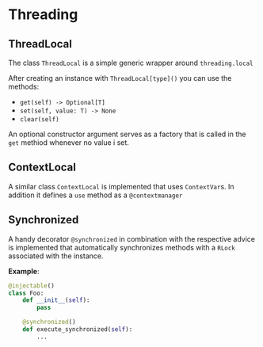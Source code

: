 
# Threading

## ThreadLocal

The class `ThreadLocal` is a simple generic wrapper around `threading.local`

After creating an instance with `ThreadLocal[type]()` you can use the methods:
- `get(self) -> Optional[T]`
- `set(self, value: T) -> None`
- `clear(self)`

An optional constructor argument serves as a factory that is called in the `get` methiod whenever no value i set.

## ContextLocal

A similar class `ContextLocal` is implemented that uses `ContextVar`s.
In addition it defines a `use` method as a `@contextmanager`

## Synchronized

A handy decorator `@synchronized` in combination with the respective advice is implemented that automatically synchronizes methods with a `RLock` associated with the instance.

**Example**:
```python
@injectable()
class Foo:
    def __init__(self):
        pass

    @synchronized()
    def execute_synchronized(self):
        ...
```